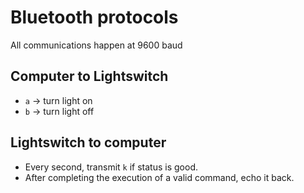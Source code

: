 # Bluetooth protocols
 All communications happen at 9600 baud

## Computer to Lightswitch
* `a` -> turn light on
* `b` -> turn light off

## Lightswitch to computer
* Every second, transmit `k` if status is good.
* After completing the execution of a valid command, echo it back.